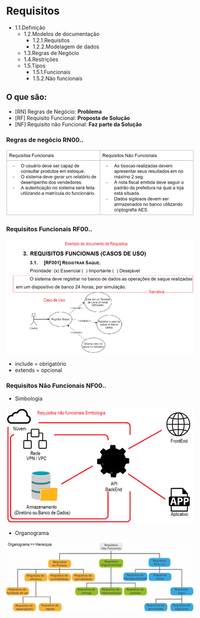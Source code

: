 # Requisitos
- 1.1.Definição
	- 1.2.Modelos de documentação
		- 1.2.1.Requisitos
		- 1.2.2.Modelagem de dados
	- 1.3.Regras de Negócio
	- 1.4.Restrições
	- 1.5.Tipos
		- 1.5.1.Funcionais
		- 1.5.2.Não funcionais

## O que são:
 - [RN] Regras de Negócio: **Problema**
 - [RF] Requisito Funcional: **Proposta de Solução**
 - [NF] Requisito não Funcional: **Faz parte da Solução**

### Regras de negócio RN00..
![](regras_negocio.png)

### Requisitos Funcionais RF00..
![](req_funcional.png)

 - include = obrigatório
 - extends = opcional

### Requisitos Não Funcionais NF00..

- Simbologia

![](nf_simbologia.png)

- Organograma

![](nf_organograma.png)
